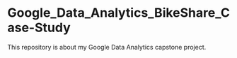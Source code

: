 # Google_Data_Analytics_BikeShare_Case-Study
This repository is about my Google Data Analytics capstone project.
